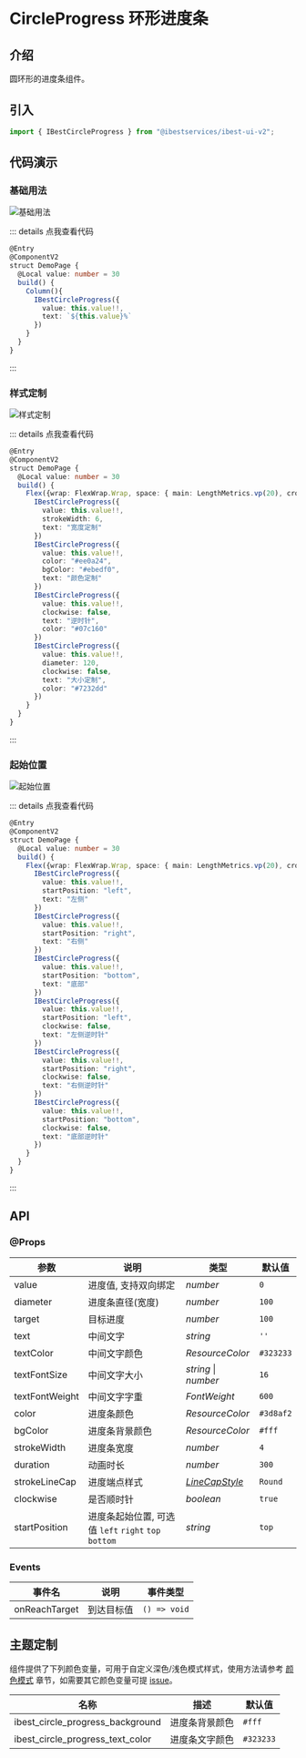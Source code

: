 # CircleProgress 环形进度条

## 介绍

圆环形的进度条组件。
 
## 引入

```ts
import { IBestCircleProgress } from "@ibestservices/ibest-ui-v2";
```

## 代码演示

### 基础用法

![基础用法](./images/base.png)

::: details 点我查看代码
```ts
@Entry
@ComponentV2
struct DemoPage {
  @Local value: number = 30
  build() {
    Column(){
      IBestCircleProgress({
        value: this.value!!,
        text: `${this.value}%`
      })
    }
  }
}
```
:::

### 样式定制

![样式定制](./images/custom-style.png)

::: details 点我查看代码
```ts
@Entry
@ComponentV2
struct DemoPage {
  @Local value: number = 30
  build() {
    Flex({wrap: FlexWrap.Wrap, space: { main: LengthMetrics.vp(20), cross: LengthMetrics.vp(20) }}){
      IBestCircleProgress({
        value: this.value!!,
        strokeWidth: 6,
        text: "宽度定制"
      })
      IBestCircleProgress({
        value: this.value!!,
        color: "#ee0a24",
        bgColor: "#ebedf0",
        text: "颜色定制"
      })
      IBestCircleProgress({
        value: this.value!!,
        clockwise: false,
        text: "逆时针",
        color: "#07c160"
      })
      IBestCircleProgress({
        value: this.value!!,
        diameter: 120,
        clockwise: false,
        text: "大小定制",
        color: "#7232dd"
      })
    }
  }
}
```
:::

### 起始位置

![起始位置](./images/start-position.png)

::: details 点我查看代码
```ts
@Entry
@ComponentV2
struct DemoPage {
  @Local value: number = 30
  build() {
    Flex({wrap: FlexWrap.Wrap, space: { main: LengthMetrics.vp(20), cross: LengthMetrics.vp(20) }}){
      IBestCircleProgress({
        value: this.value!!,
        startPosition: "left",
        text: "左侧"
      })
      IBestCircleProgress({
        value: this.value!!,
        startPosition: "right",
        text: "右侧"
      })
      IBestCircleProgress({
        value: this.value!!,
        startPosition: "bottom",
        text: "底部"
      })
      IBestCircleProgress({
        value: this.value!!,
        startPosition: "left",
        clockwise: false,
        text: "左侧逆时针"
      })
      IBestCircleProgress({
        value: this.value!!,
        startPosition: "right",
        clockwise: false,
        text: "右侧逆时针"
      })
      IBestCircleProgress({
        value: this.value!!,
        startPosition: "bottom",
        clockwise: false,
        text: "底部逆时针"
      })
    }
  }
}
```
:::

## API

### @Props

| 参数         | 说明                                 | 类型      | 默认值     |
| ------------ | ----------------------------------- | --------- | ---------- |
| value        | 进度值, 支持双向绑定                    | _number_  | `0` |
| diameter     | 进度条直径(宽度)                       | _number_  | `100` |
| target       | 目标进度                              | _number_  | `100` |
| text         | 中间文字                              | _string_ |  `''`  |
| textColor    | 中间文字颜色                           | _ResourceColor_ |  `#323233`  |
| textFontSize | 中间文字大小                           | _string_ \| _number_  | `16` |
| textFontWeight| 中间文字字重                          | _FontWeight_ |  `600`  |
| color        | 进度条颜色                             | _ResourceColor_  | `#3d8af2` |
| bgColor      | 进度条背景颜色                          | _ResourceColor_  | `#fff` |
| strokeWidth  | 进度条宽度                             | _number_  | `4` |
| duration     | 动画时长                               | _number_  | `300` |
| strokeLineCap| 进度端点样式                           | _<a href="https://developer.huawei.com/consumer/cn/doc/harmonyos-references-V13/ts-appendix-enums-V13#linecapstyle" target="__blank">LineCapStyle</a>_  | `Round` |
| clockwise    | 是否顺时针                             | _boolean_  | `true` |
| startPosition| 进度条起始位置, 可选值 `left` `right` `top` `bottom` | _string_  | `top` |

### Events

| 事件名         | 说明                 | 事件类型                       |
| --------------| ---------------------| ------------------------------ |
| onReachTarget | 到达目标值            | `() => void` |

## 主题定制

组件提供了下列颜色变量，可用于自定义深色/浅色模式样式，使用方法请参考 [颜色模式](../../guide/color-mode/index.md) 章节，如需要其它颜色变量可提 [issue](https://github.com/ibestservices/ibest-ui/issues)。

| 名称                                       | 描述                              | 默认值        |
| -------------------------------------------|----------------------------------|--------------|
| ibest_circle_progress_background           | 进度条背景颜色                     | `#fff`   |
| ibest_circle_progress_text_color           | 进度条文字颜色                     | `#323233`   |